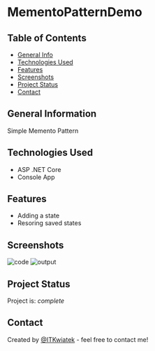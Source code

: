 # MementoPatternDemo

## Table of Contents
* [General Info](#general-information)
* [Technologies Used](#technologies-used)
* [Features](#features)
* [Screenshots](#screenshots)
* [Project Status](#project-status)
* [Contact](#contact)


## General Information
Simple Memento Pattern

## Technologies Used
- ASP .NET Core
- Console App

## Features
- Adding a state
- Resoring saved states

## Screenshots
![code](./doc/code.png)
![output](./doc/output.png)


## Project Status
Project is: _complete_ 

## Contact
Created by [@ITKwiatek](https://github.com/ITKwiatek/) - feel free to contact me!
